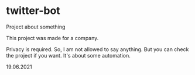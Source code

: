 # twitter-bot
Project about something

This project was made for a company.

Privacy is required. So, I am not allowed to say anything.
But you can check the project if you want.
It's about some automation.

19.06.2021
